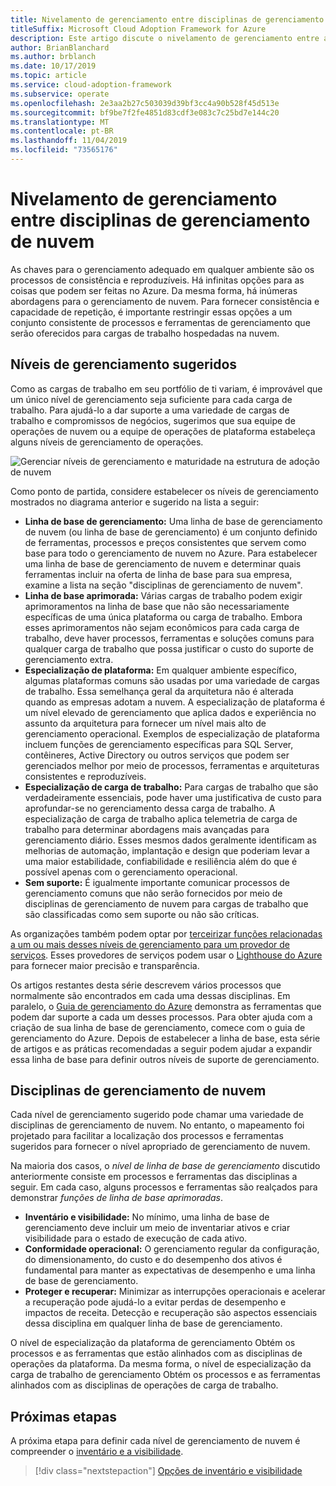 ```yaml
---
title: Nivelamento de gerenciamento entre disciplinas de gerenciamento de nuvem
titleSuffix: Microsoft Cloud Adoption Framework for Azure
description: Este artigo discute o nivelamento de gerenciamento entre as disciplinas de gerenciamento de nuvem.
author: BrianBlanchard
ms.author: brblanch
ms.date: 10/17/2019
ms.topic: article
ms.service: cloud-adoption-framework
ms.subservice: operate
ms.openlocfilehash: 2e3aa2b27c503039d39bf3cc4a90b528f45d513e
ms.sourcegitcommit: bf9be7f2fe4851d83cdf3e083c7c25bd7e144c20
ms.translationtype: MT
ms.contentlocale: pt-BR
ms.lasthandoff: 11/04/2019
ms.locfileid: "73565176"
---
```

# <a name="management-leveling-across-cloud-management-disciplines"></a>Nivelamento de gerenciamento entre disciplinas de gerenciamento de nuvem

As chaves para o gerenciamento adequado em qualquer ambiente são os processos de consistência e reproduzíveis. Há infinitas opções para as coisas que podem ser feitas no Azure. Da mesma forma, há inúmeras abordagens para o gerenciamento de nuvem. Para fornecer consistência e capacidade de repetição, é importante restringir essas opções a um conjunto consistente de processos e ferramentas de gerenciamento que serão oferecidos para cargas de trabalho hospedadas na nuvem.

## <a name="suggested-management-levels"></a>Níveis de gerenciamento sugeridos

Como as cargas de trabalho em seu portfólio de ti variam, é improvável que um único nível de gerenciamento seja suficiente para cada carga de trabalho. Para ajudá-lo a dar suporte a uma variedade de cargas de trabalho e compromissos de negócios, sugerimos que sua equipe de operações de nuvem ou a equipe de operações de plataforma estabeleça alguns níveis de gerenciamento de operações.

![Gerenciar níveis de gerenciamento e maturidade na estrutura de adoção de nuvem](../../_images/manage/cloud-management-maturity.png)

Como ponto de partida, considere estabelecer os níveis de gerenciamento mostrados no diagrama anterior e sugerido na lista a seguir:

- **Linha de base de gerenciamento:** Uma linha de base de gerenciamento de nuvem (ou linha de base de gerenciamento) é um conjunto definido de ferramentas, processos e preços consistentes que servem como base para todo o gerenciamento de nuvem no Azure. Para estabelecer uma linha de base de gerenciamento de nuvem e determinar quais ferramentas incluir na oferta de linha de base para sua empresa, examine a lista na seção "disciplinas de gerenciamento de nuvem".
- **Linha de base aprimorada:** Várias cargas de trabalho podem exigir aprimoramentos na linha de base que não são necessariamente específicas de uma única plataforma ou carga de trabalho. Embora esses aprimoramentos não sejam econômicos para cada carga de trabalho, deve haver processos, ferramentas e soluções comuns para qualquer carga de trabalho que possa justificar o custo do suporte de gerenciamento extra.
- **Especialização de plataforma:** Em qualquer ambiente específico, algumas plataformas comuns são usadas por uma variedade de cargas de trabalho. Essa semelhança geral da arquitetura não é alterada quando as empresas adotam a nuvem. A especialização de plataforma é um nível elevado de gerenciamento que aplica dados e experiência no assunto da arquitetura para fornecer um nível mais alto de gerenciamento operacional. Exemplos de especialização de plataforma incluem funções de gerenciamento específicas para SQL Server, contêineres, Active Directory ou outros serviços que podem ser gerenciados melhor por meio de processos, ferramentas e arquiteturas consistentes e reproduzíveis.
- **Especialização de carga de trabalho:** Para cargas de trabalho que são verdadeiramente essenciais, pode haver uma justificativa de custo para aprofundar-se no gerenciamento dessa carga de trabalho. A especialização de carga de trabalho aplica telemetria de carga de trabalho para determinar abordagens mais avançadas para gerenciamento diário. Esses mesmos dados geralmente identificam as melhorias de automação, implantação e design que poderiam levar a uma maior estabilidade, confiabilidade e resiliência além do que é possível apenas com o gerenciamento operacional.
- **Sem suporte:** É igualmente importante comunicar processos de gerenciamento comuns que não serão fornecidos por meio de disciplinas de gerenciamento de nuvem para cargas de trabalho que são classificadas como sem suporte ou não são críticas.

As organizações também podem optar por [terceirizar funções relacionadas a um ou mais desses níveis de gerenciamento para um provedor de serviços](https://www.microsoft.com/cloud-adoption-framework-offers?ot=manage). Esses provedores de serviços podem usar o [Lighthouse do Azure](https://azure.com/lighthouse) para fornecer maior precisão e transparência.

Os artigos restantes desta série descrevem vários processos que normalmente são encontrados em cada uma dessas disciplinas.
Em paralelo, o [Guia de gerenciamento do Azure](../azure-management-guide/index.md) demonstra as ferramentas que podem dar suporte a cada um desses processos. Para obter ajuda com a criação de sua linha de base de gerenciamento, comece com o guia de gerenciamento do Azure. Depois de estabelecer a linha de base, esta série de artigos e as práticas recomendadas a seguir podem ajudar a expandir essa linha de base para definir outros níveis de suporte de gerenciamento.

## <a name="cloud-management-disciplines"></a>Disciplinas de gerenciamento de nuvem

Cada nível de gerenciamento sugerido pode chamar uma variedade de disciplinas de gerenciamento de nuvem. No entanto, o mapeamento foi projetado para facilitar a localização dos processos e ferramentas sugeridos para fornecer o nível apropriado de gerenciamento de nuvem.

Na maioria dos casos, o *nível de linha de base de gerenciamento* discutido anteriormente consiste em processos e ferramentas das disciplinas a seguir. Em cada caso, alguns processos e ferramentas são realçados para demonstrar *funções de linha de base aprimoradas*.

- **Inventário e visibilidade:** No mínimo, uma linha de base de gerenciamento deve incluir um meio de inventariar ativos e criar visibilidade para o estado de execução de cada ativo.
- **Conformidade operacional:** O gerenciamento regular da configuração, do dimensionamento, do custo e do desempenho dos ativos é fundamental para manter as expectativas de desempenho e uma linha de base de gerenciamento.
- **Proteger e recuperar:** Minimizar as interrupções operacionais e acelerar a recuperação pode ajudá-lo a evitar perdas de desempenho e impactos de receita. Detecção e recuperação são aspectos essenciais dessa disciplina em qualquer linha de base de gerenciamento.

O nível de especialização da plataforma de gerenciamento Obtém os processos e as ferramentas que estão alinhados com as disciplinas de operações da plataforma. Da mesma forma, o nível de especialização da carga de trabalho de gerenciamento Obtém os processos e as ferramentas alinhados com as disciplinas de operações de carga de trabalho.

## <a name="next-steps"></a>Próximas etapas

A próxima etapa para definir cada nível de gerenciamento de nuvem é compreender o [inventário e a visibilidade](./inventory.md).

> [!div class="nextstepaction"]
> [Opções de inventário e visibilidade](./inventory.md)
